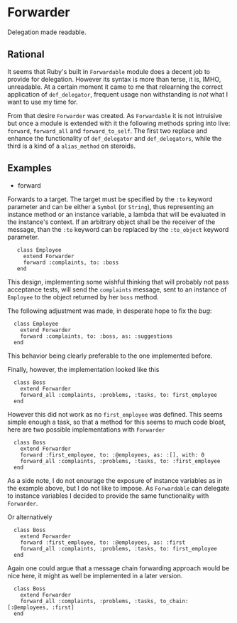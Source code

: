 # Forwarder #

Delegation made readable.

## Rational ##

It seems that Ruby's built in ```Forwardable``` module does a decent job
to provide for delegation. However its syntax is more than terse, it is, IMHO,
unreadable. At a certain moment it came to me that relearning the correct
application of ```def_delegator```, frequent usage non withstanding is *not*
what I want to use my time for.

From that desire ```Forwarder``` was created. As ```Forwardable``` it is not
intruisive but once a module is extended with it the following methods spring
into live: ```forward```, ```forward_all``` and ```forward_to_self```. The
first two replace and enhance the functionality of ```def_delegator``` and
```def_delegators```, while the third is a kind of a ```alias_method``` on
steroids.

## Examples ##

* forward

Forwards to a target. The target must be specified by the ```:to``` keyword 
parameter and can be either a ```Symbol``` (or ```String```), thus representing 
an instance method or an instance variable, a lambda that will be evaluated 
in the instance's context. If an arbitrary object shall be the receiver of the
message, than the ```:to``` keyword can be replaced by the ```:to_object```
keyword parameter. 

       class Employee
         extend Forwarder
         forward :complaints, to: :boss
       end

This design, implementing some wishful thinking that will probably not pass
acceptance tests, will send the ```complaints``` message, sent to an instance
of ```Employee``` to the object returned by her ```boss``` method.

The following adjustment was made, in desperate hope to fix the *bug*:

      class Employee
        extend Forwarder
        forward :complaints, to: :boss, as: :suggestions
      end

This behavior being clearly preferable to the one implemented before.

Finally, however, the implementation looked like this

      class Boss
        extend Forwarder
        forward_all :complaints, :problems, :tasks, to: first_employee
      end

However this did not work as no ```first_employee``` was defined. This seems
simple enough a task, so that a method for this seems to much code bloat, here
are two possible implementations with ```Forwarder```

      class Boss
        extend Forwarder
        forward :first_employee, to: :@employees, as: :[], with: 0
        forward_all :complaints, :problems, :tasks, to: :first_employee
      end

As a side note, I do not enourage the exposure of instance variables as in the
example above, but I do not like to impose. As ```Forwardable``` can delegate to
instance variables I decided to provide the same functionality with
```Forwarder```.
      
Or alternatively

      class Boss
        extend Forwarder
        forward :first_employee, to: :@employees, as: :first
        forward_all :complaints, :problems, :tasks, to: first_employee
      end


Again one could argue that a message chain forwarding approach would be nice
here, it might as well be implemented in a later version.

      class Boss
        extend Forwarder
        forward_all :complaints, :problems, :tasks, to_chain: [:@employees, :first]
      end
